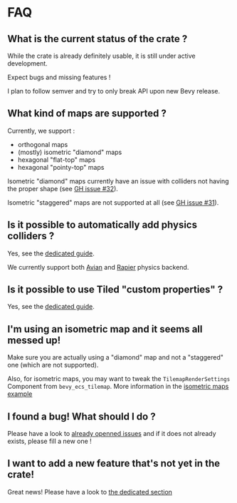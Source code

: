 # FAQ

## What is the current status of the crate ?

While the crate is already definitely usable, it is still under active development.

Expect bugs and missing features !

I plan to follow semver and try to only break API upon new Bevy release.

## What kind of maps are supported ?

Currently, we support :

- orthogonal maps
- (mostly) isometric "diamond" maps
- hexagonal "flat-top" maps
- hexagonal "pointy-top" maps

Isometric "diamond" maps currently have an issue with colliders not having the proper shape (see [GH issue #32](https://github.com/adrien-bon/bevy_ecs_tiled/issues/32)).

Isometric "staggered" maps are not supported at all (see [GH issue #31](https://github.com/adrien-bon/bevy_ecs_tiled/issues/31)).

## Is it possible to automatically add physics colliders ?

Yes, see the [dedicated guide](guides/physics.md).

We currently support both [Avian](https://github.com/Jondolf/avian) and [Rapier](https://github.com/dimforge/bevy_rapier) physics backend.

## Is it possible to use Tiled "custom properties" ?

Yes, see the [dedicated guide](guides/properties.md).

## I'm using an isometric map and it seems all messed up!

Make sure you are actually using a "diamond" map and not a "staggered" one (which are not supported).

Also, for isometric maps, you may want to tweak the `TilemapRenderSettings` Component from `bevy_ecs_tilemap`.
More information in the [isometric maps example](https://github.com/adrien-bon/bevy_ecs_tiled/blob/main/examples/orientation_isometric.rs#L34)

## I found a bug! What should I do ?

Please have a look to [already openned issues](https://github.com/adrien-bon/bevy_ecs_tiled/issues) and if it does not already exists, please fill a new one !

## I want to add a new feature that's not yet in the crate!

Great news!
Please have a look to [the dedicated section](misc/contributing.md)
